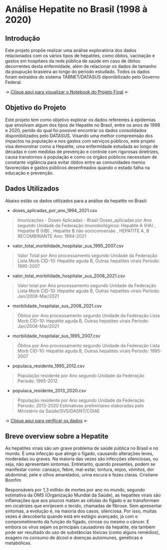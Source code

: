 
# Análise Hepatite no Brasil (1998 à 2020)


## Introdução
Este projeto propõe realizar uma análise exploratória dos dados relacionados com os vários tipos de hepatites, como óbitos, vacinação e gastos em hospitaos da rede pública de saúde em caso de óbitos decorrentes desta enfermidade, além de relacionar os dados de tamanho da poupução brasieira ao longo do período estudado. Todos os dados foram extraídos do sistema TABNET/DATASUS diponibilizado pelo Governo Federal.

-> [Clique aqui para visualizar o Notebook do Projeto Final](https://github.com/LucasAlbFar/analise_dados_hepatite_brasil/blob/main/notebooks/main.ipynb) <-

## Objetivo do Projeto
Este projeto tem como objetivo explorar os dados referentes à epidemias que envolvam algum dos tipos de Hepatite no Brasil, entre os anos de 1998 e 2020, perído do qual foi possível encontrar os dados consolidados disponibilizados pelo DATASUS. 
Visando uma melhor compreensão dos impactos na população e nos gastos com serviços públicos, este projeto visa demonstrar como a Hepatite, uma enfermidade estudada ao longo de décadas e com medidas de prevenção e controle com rigorosas diretrizes, causa transtornos à população e como os órgãos públicos necessitam de constante vigilância para evitar óbitos entre as comunidades menos favorecidas e gastos públicos desenfreados quando o estado falha na educação e prevenção.

## Dados Utilizados
Abaixo estão os dados utilizados para a análise da hepatite no Brasil:

* doses_aplicadas_por_ano_1994_2021.csv
>Imunizações - Doses Aplicadas - Brasil
Doses_aplicadas por Ano segundo Unidade da Federação
Imunobiológicos: Hepatite A (HA) , Hepatite B (HB) , Hepatite B não soroconversão , HEPATITE A, B RECOMBINANTE
Ano: 1994-2021

* valor_total_morbilidade_hospitalar_sus_1995_2007.csv
>Valor Total por Ano processamento segundo Unidade da Federação
Lista Morb CID-10: Hepatite aguda B, Outras hepatites virais
Período: 1995-2007

* valor_total_morbilidade_hospitalar_sus_2008_2021.csv
>Valor total por Ano processamento segundo Unidade da Federação
Lista Morb CID-10: Hepatite aguda B, Outras hepatites virais
Período: Jan/2008-Mar/2021

* morbilidade_hospitalar_sus_2008_2021.csv
>Óbitos por Ano processamento segundo Unidade da Federação
Lista Morb CID-10: Hepatite aguda B, Outras hepatites virais
Período: Jan/2008-Mar/2021

* morbilidade_hospitalar_sus_1995_2007.csv
>Óbitos por Ano processamento segundo Unidade da Federação
Lista Morb CID-10: Hepatite aguda B, Outras hepatites virais
Período: 1995-2007

* populaca_residente_1995_2012.csv
>População residente por Ano segundo Unidade da Federação
Período: 1995-2012

* populaca_residente_2013_2020.csv
>População residente por Ano segundo Unidade da Federação
Período: 2013-2020
Estimativas preliminares elaboradas pelo Ministério da Saúde/SVS/DASNT/CGIAE

-> [Clique aqui para verificar os dados](https://github.com/LucasAlbFar/analise_dados_hepatite_brasil/tree/main/dados) <-


## Breve overview sobre a Hepatite
As hepatites virais são um grave problema de saúde pública no Brasil e no mundo. É uma infecção que atinge o fígado, causando alterações leves, moderadas ou graves. Na maioria das vezes são infecções silenciosas, ou seja, não apresentam sintomas. Entretanto, quando presentes, podem se manifestar como: cansaço, febre, mal-estar, tontura, enjoo, vômitos, dor abdominal, pele e olhos amarelados, urina escura e fezes claras.
Cristiane Bomfim

Responsáveis por 1,3 milhão de mortes por ano no mundo, segundo estimativa da OMS (Organização Mundial da Saúde), as hepatites virais são inflamações que aos poucos matam as células do fígado e as transformam em cicatrizes que enrijecem o tecido, chamadas de fibrose. Sem apresentar sintomas, a evolução é, na maioria dos casos, silenciosa. Por isso, muitas vezes é descoberta quando está em estágio avançado, já com o comprometimento da função do fígado, cirrose ou mesmo o câncer. E embora os vírus sejam os principais causadores da hepatite, ela também pode ser resultado do uso de substâncias tóxicas (como alguns remédios), exagero no consumo de álcool e doenças autoimunes, genéticas e metabólicas.

